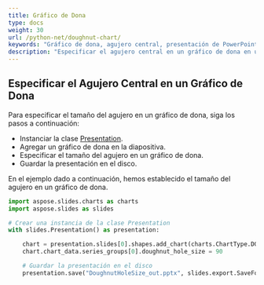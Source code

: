 ```yaml
---
title: Gráfico de Dona
type: docs
weight: 30
url: /python-net/doughnut-chart/
keywords: "Gráfico de dona, agujero central, presentación de PowerPoint, Python, Aspose.Slides para Python a través de .NET"
description: "Especificar el agujero central en un gráfico de dona en una presentación de PowerPoint en Python"
---
```


## **Especificar el Agujero Central en un Gráfico de Dona**
Para especificar el tamaño del agujero en un gráfico de dona, siga los pasos a continuación:

- Instanciar la clase [Presentation](https://reference.aspose.com/slides/python-net/aspose.slides/presentation/).
- Agregar un gráfico de dona en la diapositiva.
- Especificar el tamaño del agujero en un gráfico de dona.
- Guardar la presentación en el disco.

En el ejemplo dado a continuación, hemos establecido el tamaño del agujero en un gráfico de dona.

```py
import aspose.slides.charts as charts
import aspose.slides as slides

# Crear una instancia de la clase Presentation
with slides.Presentation() as presentation:

    chart = presentation.slides[0].shapes.add_chart(charts.ChartType.DOUGHNUT, 50, 50, 400, 400)
    chart.chart_data.series_groups[0].doughnut_hole_size = 90

    # Guardar la presentación en el disco
    presentation.save("DoughnutHoleSize_out.pptx", slides.export.SaveFormat.PPTX)
```